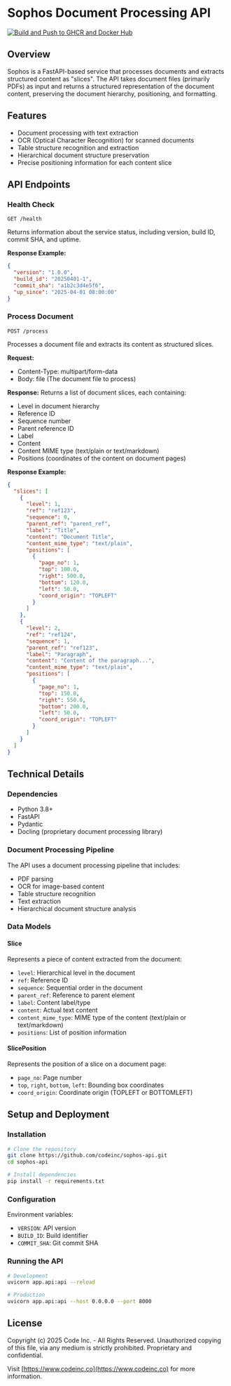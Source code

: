 # Sophos Document Processing API

[![Build and Push to GHCR and Docker Hub](https://github.com/joanfabregat/document-processor/actions/workflows/build-and-deploy.yaml/badge.svg)](https://github.com/joanfabregat/document-processor/actions/workflows/build-and-deploy.yaml)

## Overview

Sophos is a FastAPI-based service that processes documents and extracts structured content as "slices". The API takes document files (primarily PDFs) as input and returns a structured representation of the document content, preserving the document hierarchy, positioning, and formatting.

## Features

- Document processing with text extraction
- OCR (Optical Character Recognition) for scanned documents
- Table structure recognition and extraction
- Hierarchical document structure preservation
- Precise positioning information for each content slice

## API Endpoints

### Health Check

```
GET /health
```

Returns information about the service status, including version, build ID, commit SHA, and uptime.

**Response Example:**

```json
{
  "version": "1.0.0",
  "build_id": "20250401-1",
  "commit_sha": "a1b2c3d4e5f6",
  "up_since": "2025-04-01 08:00:00"
}
```

### Process Document

```
POST /process
```

Processes a document file and extracts its content as structured slices.

**Request:**
- Content-Type: multipart/form-data
- Body: file (The document file to process)

**Response:**
Returns a list of document slices, each containing:
- Level in document hierarchy
- Reference ID
- Sequence number
- Parent reference ID
- Label
- Content
- Content MIME type (text/plain or text/markdown)
- Positions (coordinates of the content on document pages)

**Response Example:**

```json
{
  "slices": [
    {
      "level": 1,
      "ref": "ref123",
      "sequence": 0,
      "parent_ref": "parent_ref",
      "label": "Title",
      "content": "Document Title",
      "content_mime_type": "text/plain",
      "positions": [
        {
          "page_no": 1,
          "top": 100.0,
          "right": 500.0,
          "bottom": 120.0,
          "left": 50.0,
          "coord_origin": "TOPLEFT"
        }
      ]
    },
    {
      "level": 2,
      "ref": "ref124",
      "sequence": 1,
      "parent_ref": "ref123",
      "label": "Paragraph",
      "content": "Content of the paragraph...",
      "content_mime_type": "text/plain",
      "positions": [
        {
          "page_no": 1,
          "top": 150.0,
          "right": 550.0,
          "bottom": 200.0,
          "left": 50.0,
          "coord_origin": "TOPLEFT"
        }
      ]
    }
  ]
}
```

## Technical Details

### Dependencies

- Python 3.8+
- FastAPI
- Pydantic
- Docling (proprietary document processing library)

### Document Processing Pipeline

The API uses a document processing pipeline that includes:
- PDF parsing
- OCR for image-based content
- Table structure recognition
- Text extraction
- Hierarchical document structure analysis

### Data Models

#### Slice
Represents a piece of content extracted from the document:
- `level`: Hierarchical level in the document
- `ref`: Reference ID
- `sequence`: Sequential order in the document
- `parent_ref`: Reference to parent element
- `label`: Content label/type
- `content`: Actual text content
- `content_mime_type`: MIME type of the content (text/plain or text/markdown)
- `positions`: List of position information

#### SlicePosition
Represents the position of a slice on a document page:
- `page_no`: Page number
- `top`, `right`, `bottom`, `left`: Bounding box coordinates
- `coord_origin`: Coordinate origin (TOPLEFT or BOTTOMLEFT)

## Setup and Deployment

### Installation

```bash
# Clone the repository
git clone https://github.com/codeinc/sophos-api.git
cd sophos-api

# Install dependencies
pip install -r requirements.txt
```

### Configuration

Environment variables:
- `VERSION`: API version
- `BUILD_ID`: Build identifier
- `COMMIT_SHA`: Git commit SHA

### Running the API

```bash
# Development
uvicorn app.api:api --reload

# Production
uvicorn app.api:api --host 0.0.0.0 --port 8000
```

## License

Copyright (c) 2025 Code Inc. - All Rights Reserved. Unauthorized copying of this file, via any medium is strictly prohibited. Proprietary and confidential.

Visit [https://www.codeinc.co](https://www.codeinc.co) for more information.